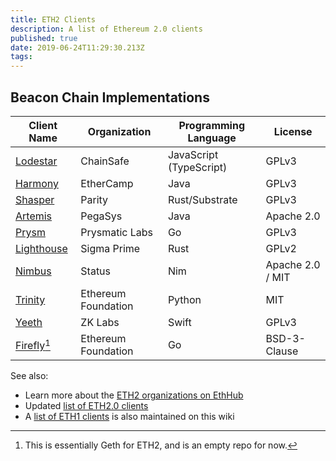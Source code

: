 ```yaml
---
title: ETH2 Clients
description: A list of Ethereum 2.0 clients
published: true
date: 2019-06-24T11:29:30.213Z
tags: 
---
```


## Beacon Chain Implementations

|Client Name|Organization|Programming Language|License|
|---|---|---|---|
|[Lodestar](https://github.com/ChainSafeSystems/lodestar_chain)|ChainSafe|JavaScript (TypeScript)|GPLv3|
|[Harmony](https://github.com/ethereum/ethereumj/tree/research/sharding)|EtherCamp|Java|GPLv3|
|[Shasper](https://github.com/paritytech/shasper)|Parity|Rust/Substrate|GPLv3|
|[Artemis](https://github.com/PegaSysEng/artemis)|PegaSys|Java|Apache 2.0|
|[Prysm](https://github.com/prysmaticlabs/prysm)|Prysmatic Labs|Go|GPLv3|
|[Lighthouse](https://github.com/sigp/lighthouse)|Sigma Prime|Rust|GPLv2|
|[Nimbus](https://github.com/status-im/nimbus)|Status|Nim|Apache 2.0 / MIT|
|[Trinity](https://github.com/ethereum/beacon_chain)|Ethereum Foundation|Python|MIT|
|[Yeeth](https://github.com/yeeth/BeaconChain.swift)|ZK Labs|Swift|GPLv3|
|[Firefly](https://github.com/ethereum/firefly)[^firefly]|Ethereum Foundation|Go|BSD-3-Clause|

[^firefly]: This is essentially Geth for ETH2, and is an empty repo for now.

See also:

* Learn more about the [ETH2 organizations on EthHub](https://docs.ethhub.io/ethereum-roadmap/ethereum-2.0/eth2.0-teams/teams-building-eth2.0)
* Updated [list of ETH2.0 clients](https://www.combatnerd.com/news/ethereum-20-clients/)
* A [list of ETH1 clients](/eth1/clients) is also maintained on this wiki
